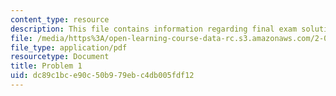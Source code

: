 ```yaml
---
content_type: resource
description: This file contains information regarding final exam solutions.
file: /media/https%3A/open-learning-course-data-rc.s3.amazonaws.com/2-003sc-engineering-dynamics-fall-2011/dc89c1bce90c50b979ebc4db005fdf12_MIT2_003SCF11_final.pdf
file_type: application/pdf
resourcetype: Document
title: Problem 1
uid: dc89c1bc-e90c-50b9-79eb-c4db005fdf12
---
```

